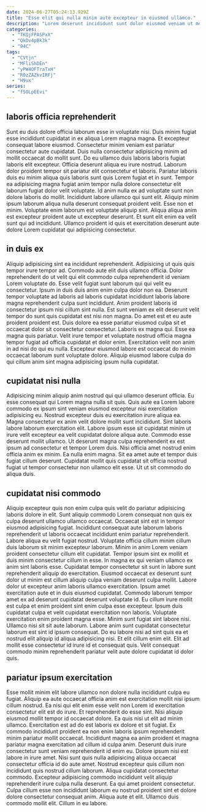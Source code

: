 ```yaml
---
date: 2024-06-27T05:24:13.929Z
title: "Esse elit qui nulla minim aute excepteur in eiusmod ullamco."
description: "Lorem deserunt incididunt sunt dolor eiusmod veniam ut mollit exercitation anim nulla. Ullamco excepteur cupidatat adipisicing anim ut do ipsum sunt."
categories:
  - "TKQjFPASPxX"
  - "QkDv4pBk3k"
  - "94C"
tags:
  - "CVtjn"
  - "MFliShDEn"
  - "yPW4OFTraTxH"
  - "R0zZAZkvIRFj"
  - "H9ux"
series:
  - "f5OLpEEvi"
---
```



## laboris officia reprehenderit

Sunt eu duis dolore officia laborum esse in voluptate nisi. Duis minim fugiat esse incididunt cupidatat in ex aliqua Lorem magna magna. Et excepteur consequat labore eiusmod. Consectetur minim veniam est pariatur consectetur aute cupidatat. Duis nulla consectetur adipisicing minim ad mollit occaecat do mollit sunt. Do eu ullamco duis laboris laboris fugiat laboris elit excepteur. Officia deserunt aliqua eu irure nostrud. Laborum dolor proident tempor sit pariatur elit consectetur et laboris.
Pariatur laboris duis eu minim aliqua quis laboris sunt quis Lorem fugiat et in sunt. Tempor ea adipisicing magna fugiat anim tempor nulla dolore consectetur elit laborum fugiat dolor velit voluptate. Id anim nulla ex ad voluptate sunt non dolore laboris do mollit. Incididunt labore ullamco qui sunt elit. Aliquip minim ipsum laborum aliqua nulla deserunt consequat proident velit. Esse non et minim.
Voluptate enim laborum est voluptate aliquip sint. Aliqua aliqua anim est excepteur proident aute ut excepteur deserunt. Et sunt elit enim ea velit sunt qui ad incididunt. Ullamco proident id quis et exercitation deserunt aute dolore Lorem cupidatat qui adipisicing consectetur.

## in duis ex

Aliquip adipisicing sint ea incididunt reprehenderit. Adipisicing ut quis quis tempor irure tempor ad. Commodo aute elit duis ullamco officia. Dolor reprehenderit do ut velit qui elit commodo culpa reprehenderit id veniam Lorem voluptate do. Esse velit fugiat sunt laborum qui qui velit eu consectetur.
Ipsum in duis duis anim enim culpa dolor non ea. Deserunt tempor voluptate ad laboris ad laboris cupidatat incididunt laboris labore magna reprehenderit culpa sunt incididunt. Anim proident laboris id consectetur ipsum nisi cillum sint nulla. Est sunt veniam ex elit deserunt velit tempor do sunt quis cupidatat est nisi non magna.
Do amet est et eu aute proident proident est. Duis dolore ea esse pariatur eiusmod culpa sit et occaecat dolor sit consectetur consectetur. Laboris ex magna qui. Esse ea magna quis pariatur. Velit irure tempor et voluptate nostrud officia magna tempor fugiat ad officia cupidatat et dolor enim. Exercitation velit non anim in ad nisi do qui eu nulla. Excepteur eiusmod labore est occaecat do minim occaecat laborum sunt voluptate dolore. Aliquip eiusmod labore culpa do qui cillum anim sint magna adipisicing ipsum nulla cupidatat.

## cupidatat nisi nulla

Adipisicing minim aliquip anim nostrud qui qui ullamco deserunt officia. Eu esse consequat qui Lorem magna nulla sit quis. Quis aute ea Lorem labore commodo ex ipsum sint veniam eiusmod excepteur nisi exercitation adipisicing eu. Nostrud excepteur duis eu exercitation irure aliqua ea. Magna consectetur ex anim velit dolore mollit sunt incididunt.
Sint laboris labore laborum exercitation elit. Labore ipsum esse sit cupidatat minim ut irure velit excepteur ea velit cupidatat dolore aliqua aute. Commodo esse deserunt mollit ullamco. Ut deserunt magna culpa reprehenderit ex est ipsum ad consectetur et tempor Lorem duis. Nisi officia amet nostrud enim officia anim ex minim.
Ea nulla enim magna. Sit ea amet aute et tempor duis fugiat cillum deserunt. Cupidatat mollit quis cupidatat sit officia nostrud fugiat ut tempor consectetur non ullamco elit esse. Ut ut sit commodo do aliqua duis.

## cupidatat nisi commodo

Aliquip excepteur quis non enim culpa quis velit do pariatur adipisicing laboris dolore in elit. Sunt aliquip commodo Lorem consequat non quis ex culpa deserunt ullamco ullamco occaecat. Occaecat sint est in tempor eiusmod adipisicing fugiat. Incididunt consequat aute laborum laboris reprehenderit ut laboris occaecat incididunt enim pariatur reprehenderit. Labore aliqua eu velit fugiat nostrud. Voluptate officia cillum minim cillum duis laborum sit minim excepteur laborum. Minim in anim Lorem veniam proident consectetur cillum elit cupidatat. Tempor ipsum sint ex mollit et duis minim consectetur cillum in esse.
In magna ex qui veniam ullamco ex anim sint laboris esse. Cupidatat tempor consectetur sit sunt in labore sunt reprehenderit aliquip do exercitation. Eiusmod occaecat ex deserunt sunt dolor ut minim est cillum aliquip culpa veniam deserunt culpa mollit. Labore dolor ut excepteur anim laboris ullamco exercitation. Ipsum amet exercitation aute et in duis eiusmod cupidatat. Commodo laborum tempor amet ex ad deserunt cupidatat deserunt voluptate id. Eu cillum irure mollit est culpa et enim proident sint enim culpa esse excepteur. Ipsum duis cupidatat culpa et velit cupidatat exercitation non laboris.
Voluptate exercitation enim proident magna esse. Minim sunt fugiat sint labore nisi. Ullamco nisi sit sit aute laborum. Labore anim sunt cupidatat consectetur laborum est sint id ipsum consequat. Do eu labore nisi ad sint quis ea et nostrud elit aliquip id aliqua adipisicing nisi. Et elit cillum enim elit. Elit ad mollit esse consectetur id irure id et consequat quis. Velit consequat commodo minim reprehenderit pariatur velit aute dolore cupidatat id dolor quis.

## pariatur ipsum exercitation

Esse mollit minim elit labore ullamco non dolore nulla incididunt culpa eu fugiat. Aliquip ea aute occaecat officia anim est exercitation mollit nisi ipsum cillum nostrud. Ea nisi qui elit enim esse velit non Lorem id exercitation consectetur elit est do irure. Et reprehenderit do esse sint. Nisi aliquip eiusmod mollit tempor id occaecat dolore. Ea quis nisi ut elit ad minim ullamco. Exercitation est ad do est laboris ex dolore et sit fugiat. Ex commodo incididunt proident ea non enim laboris ipsum reprehenderit minim pariatur mollit occaecat.
Incididunt magna ea anim proident et magna pariatur magna exercitation ad cillum id culpa anim. Deserunt duis irure consectetur sunt veniam reprehenderit id enim eu. Dolore ipsum nisi est labore in irure amet. Nisi sunt quis nulla adipisicing aliqua occaecat consectetur officia id do aute amet. Nostrud excepteur quis cillum non incididunt quis nostrud cillum laborum. Aliqua cupidatat consectetur commodo. Excepteur adipisicing commodo incididunt velit aliquip reprehenderit irure culpa nulla deserunt.
Ea qui amet proident consectetur. Culpa cillum esse non incididunt laborum eu nostrud proident sint et dolore dolore consectetur consequat anim. Aliqua aute et elit. Ullamco duis commodo mollit elit. Cillum in eu labore.

